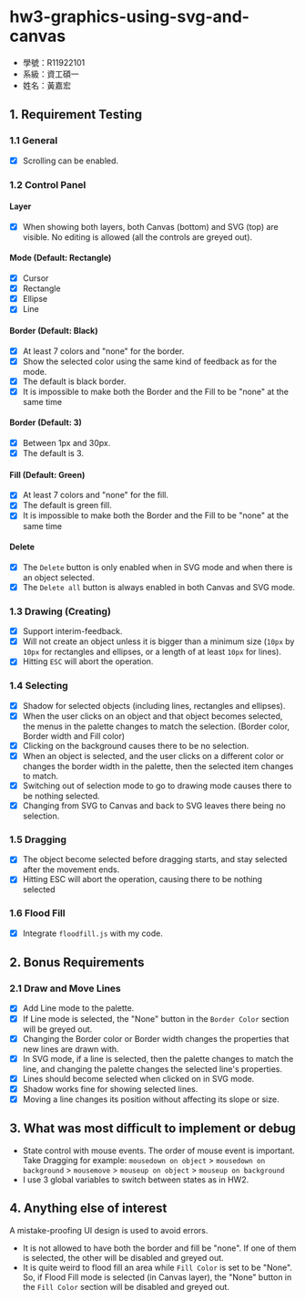 # hw3-graphics-using-svg-and-canvas
- 學號：R11922101 
- 系級：資工碩一 
- 姓名：黃嘉宏 

## 1. Requirement Testing
### 1.1 General
- [x] Scrolling can be enabled.
### 1.2 Control Panel
#### Layer
- [x] When showing both layers, both Canvas (bottom) and SVG (top) are visible. No editing is allowed (all the controls are greyed out).
#### Mode (Default: Rectangle)
- [x] Cursor
- [x] Rectangle
- [x] Ellipse
- [x] Line
#### Border (Default: Black)
- [x] At least 7 colors and "none" for the border.
- [x] Show the selected color using the same kind of feedback as for the mode.
- [x] The default is black border.
- [x] It is impossible to make both the Border and the Fill to be "none" at the same time
#### Border (Default: 3)
- [x] Between 1px and 30px.
- [x] The default is 3.
#### Fill (Default: Green)
- [x] At least 7 colors and "none" for the fill.
- [x] The default is green fill.
- [x] It is impossible to make both the Border and the Fill to be "none" at the same time
#### Delete
- [x] The `Delete` button is only enabled when in SVG mode and when there is an object selected.
- [x] The `Delete all` button is always enabled in both Canvas and SVG mode.

### 1.3 Drawing (Creating)
- [x] Support interim-feedback.
- [x] Will not create an object unless it is bigger than a minimum size (`10px` by `10px` for rectangles and ellipses, or a length of at least `10px` for lines).
- [x] Hitting `ESC` will abort the operation.

### 1.4 Selecting
- [x] Shadow for selected objects (including lines, rectangles and ellipses).
- [x] When the user clicks on an object and that object becomes selected, the menus in the palette changes to match the selection. (Border color, Border width and Fill color)
- [x] Clicking on the background causes there to be no selection.
- [x] When an object is selected, and the user clicks on a different color or changes the border width in the palette, then the selected item changes to match.
- [x] Switching out of selection mode to go to drawing mode causes there to be nothing selected.
- [x] Changing from SVG to Canvas and back to SVG leaves there being no selection.

### 1.5 Dragging
- [x] The object become selected before dragging starts, and stay selected after the movement ends.
- [x] Hitting ESC will abort the operation, causing there to be nothing selected

### 1.6 Flood Fill
- [x] Integrate `floodfill.js` with my code.

 
## 2. Bonus Requirements
### 2.1 Draw and Move Lines
- [x] Add Line mode to the palette.
- [x] If Line mode is selected, the "None" button in the `Border Color` section will be greyed out.
- [x] Changing the Border color or Border width changes the properties that new lines are drawn with.
- [x] In SVG mode, if a line is selected, then the palette changes to match the line, and changing the palette changes the selected line's properties.
- [x] Lines should become selected when clicked on in SVG mode.
- [x] Shadow works fine for showing selected lines.
- [x] Moving a line changes its position without affecting its slope or size.
## 3. What was most difficult to implement or debug
- State control with mouse events. The order of mouse event is important. Take Dragging for example: 
`mousedown on object` > `mousedown on background` > `mousemove` > `mouseup on object` > `mouseup on background`
- I use 3 global variables to switch between states as in HW2.
## 4. Anything else of interest
A mistake-proofing UI design is used to avoid errors.
- It is not allowed to have both the border and fill be "none". If one of them is selected, the other will be disabled and greyed out.
- It is quite weird to flood fill an area while `Fill Color` is set to be "None". So, if Flood Fill mode is selected (in Canvas layer), the "None" button in the `Fill Color` section will be disabled and greyed out.